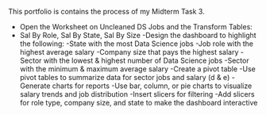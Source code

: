 This portfolio is contains the process of my Midterm Task 3.
- Open the Worksheet on Uncleaned DS Jobs and the Transform Tables:
 - Sal By Role, Sal By State, Sal By Size
-Design the dashboard to highlight the following:
-State with the most Data Science jobs
-Job role with the highest average salary
-Company size that pays the highest salary
-Sector with the lowest & highest number of Data Science jobs
-Sector with the minimum & maximum average salary
-Create a pivot table
-Use pivot tables to summarize data for sector jobs and salary (d & e)
-Generate charts for reports
-Use bar, column, or pie charts to visualize salary trends and job distribution
-Insert slicers for filtering
-Add slicers for role type, company size, and state to make the dashboard interactive
